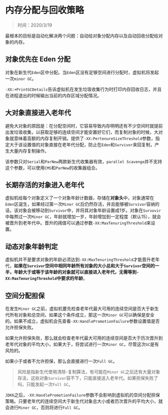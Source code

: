 # 内存分配与回收策略

> 时间：2020/3/19

最根本的目标是自动化解决两个问题：自动给对象分配内存以及自动回收分配给对象的内存。

## 对象优先在 Eden 分配

对象在新生代`Eden`区中分配。当`Eden`区没有足够空间进行分配时，虚拟机将发起一次`minor GC`。

`-XX:+PrintGCDetails`告诉虚拟机在发生垃圾收集行为时打印内存回收日志，并且在进程退出的时候输出当前的内存区域分配情况。

## 大对象直接进入老年代

避免大对象的原因是：在分配空间时，它容易导致内存明明还有不少空间时就提前出发垃圾收集，以获取足够的连续空间才能安置好它们，而复制对象的时候，大对象就意味着高额的内存复制开销。提供了`-XX:PertenureSizeThreshold`参数，指定大于该设置值的对象直接在老年代分配，防止在`Eden`和`Survivor`来回复制，产生大量内存复制操作。

该参数只对`Serial`和`ParNew`两款新生代收集器有效，`parallel Scavenge`并不支持这个参数，可以使用`CMS`和`ParNew`的收集器组合。

## 长期存活的对象进入老年代

虚拟机给每个对象定义了一个对象年龄计数器，存储在**对象头**中，对象通常在`Eden`区诞生，如果经过第一次`Minor GC`后仍然存活，并且能够被`Survivor`容纳的话，该对象会被移动到`Survivor`中，并将其对象年龄设置成1岁。对象在`Survovir`中每熬过一次`Minor GC`，年龄就增加一岁，年龄增加到一定程度（默认15），就会被晋升到老年代中。晋升的阈值可以通过参数`-XX:MaxTenuringThreshold`来设置。

## 动态对象年龄判定

虚拟机并不是要求对象的年龄必须达到`-XX:MaxTenuringThreshold`才能晋升老年代，**如果在`Survivor`空间中相同年龄所有对象的大小总和大于`Survivor`空间的一半，年龄大于或等于该年龄的对象就可以直接进入老年代，无需等到`-XX:MaxTenuringThreshold`中要求的年龄**。

## 空间分配担保

在发生`Minor GC`之前，虚拟机要先检查老年代最大可用的连续空间是否大于新生代所有对象和总空间，如果这个条件成立，那这一次`Minor GC`可以确保是安全的。如果不成立，虚拟机会先查看`-XX:HandlePromotionFailure`参数设置值是否允许担保失败。

如果允许担保失败，那么就会检查老年代最大可用的连续空间是否大于历次晋升到老年代对象的平均大小，如果大于，将尝试进行一次`Minor GC`，尽管这次`GC`是有风险的。

如果小于或者不允许担保，那么会直接进行一次`Full GC`。

> 风险是指新生代使用清除-复制算法，有可能在`Minor GC`之后还有大量对象存活，这些对象`Survivor`容不下，只能直接送入老年代。如果担保失败了吗，只能发起一次`Full GC`。

`JDK6`之后，`-XX:HandlePromotionFailure`参数不会影响到虚拟机的空间分配担保策略。只要老年代的连续空间大于新生代对象总大小或者历次晋升的平均大小，就会进行`Minor GC`，否则将进行`Full GC`。